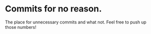 # Commits for no reason.
The place for unnecessary commits and what not.
Feel free to push up those numbers!
